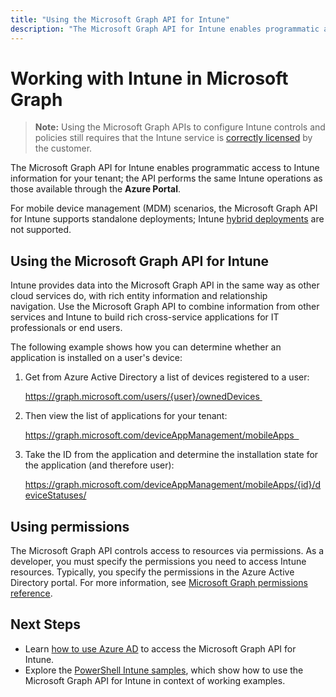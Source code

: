 ```yaml
---
title: "Using the Microsoft Graph API for Intune"
description: "The Microsoft Graph API for Intune enables programmatic access to Intune information for your tenant; the API performs the same Intune operations as those available through the Azure Portal."
---
```


# Working with Intune in Microsoft Graph  

> **Note:** Using the Microsoft Graph APIs to configure Intune controls and policies still requires that the Intune service is [correctly licensed](https://www.microsoft.com/en-us/cloud-platform/microsoft-intune-pricing) by the customer.

The Microsoft Graph API for Intune enables programmatic access to Intune information for your tenant; the API performs the same Intune operations as those available through the **Azure Portal**.  

For mobile device management (MDM) scenarios, the Microsoft Graph API for Intune supports standalone deployments; Intune [hybrid deployments](https://docs.microsoft.com/en-us/sccm/mdm/understand/choose-between-standalone-intune-and-hybrid-mobile-device-management) are not supported. 

## Using the Microsoft Graph API for Intune

Intune provides data into the Microsoft Graph API in the same way as other cloud services do, with rich entity information and relationship navigation. Use the Microsoft Graph API to combine information from other services and Intune to build rich cross-service applications for IT professionals or end users.     

The following example shows how you can determine whether an application is installed on a user's device: 

1. Get from Azure Active Directory a list of devices registered to a user: 

    https://graph.microsoft.com/users/{user}/ownedDevices 

2. Then view the list of applications for your tenant: 

    https://graph.microsoft.com/deviceAppManagement/mobileApps  

3. Take the ID from the application and determine the installation state for the application (and therefore user):

    https://graph.microsoft.com/deviceAppManagement/mobileApps/{id}/deviceStatuses/


## Using permissions

The Microsoft Graph API controls access to resources via permissions. As a developer, you must specify the permissions you need to access Intune resources. Typically, you specify the permissions in the Azure Active Directory portal. For more information, see [Microsoft Graph permissions reference](https://docs.microsoft.com/en-us/graph/permissions-reference).

## Next Steps

- Learn [how to use Azure AD](https://docs.microsoft.com/en-us/intune/intune-graph-apis) to access the Microsoft Graph API for Intune.  
- Explore the [PowerShell Intune samples](https://github.com/microsoftgraph/powershell-intune-samples), which show how to use the Microsoft Graph API for Intune in context of working examples.
